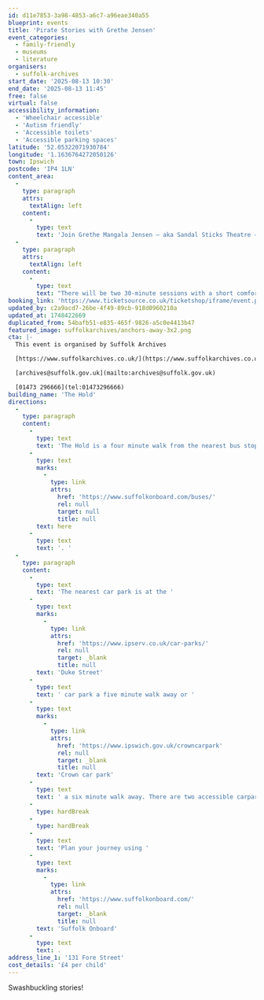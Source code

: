 ```yaml
---
id: d11e7853-3a98-4853-a6c7-a96eae340a55
blueprint: events
title: 'Pirate Stories with Grethe Jensen'
event_categories:
  - family-friendly
  - museums
  - literature
organisers:
  - suffolk-archives
start_date: '2025-08-13 10:30'
end_date: '2025-08-13 11:45'
free: false
virtual: false
accessibility_information:
  - 'Wheelchair accessible'
  - 'Autism friendly'
  - 'Accessible toilets'
  - 'Accessible parking spaces'
latitude: '52.05322071930784'
longitude: '1.1636764272050126'
town: Ipswich
postcode: 'IP4 1LN'
content_area:
  -
    type: paragraph
    attrs:
      textAlign: left
    content:
      -
        type: text
        text: 'Join Grethe Mangala Jensen – aka Sandal Sticks Theatre – for a morning of swashbuckling pirate and seafaring storytelling. '
  -
    type: paragraph
    attrs:
      textAlign: left
    content:
      -
        type: text
        text: "There will be two 30-minute sessions with a short comfort break in between.\_"
booking_link: 'https://www.ticketsource.co.uk/ticketshop/iframe/event.php?eventhash=e-ajzvqd&target=&iframe=true'
updated_by: c2a9acd7-26be-4f49-89cb-918d0960210a
updated_at: 1748422669
duplicated_from: 54bafb51-e835-465f-9826-a5c0e4413b47
featured_image: suffolkarchives/anchors-away-3x2.png
cta: |-
  This event is organised by Suffolk Archives

  [https://www.suffolkarchives.co.uk/](https://www.suffolkarchives.co.uk/)

  [archives@suffolk.gov.uk](mailto:archives@suffolk.gov.uk)

  [01473 296666](tel:01473296666)
building_name: 'The Hold'
directions:
  -
    type: paragraph
    content:
      -
        type: text
        text: 'The Hold is a four minute walk from the nearest bus stop - see the latest bus timetables '
      -
        type: text
        marks:
          -
            type: link
            attrs:
              href: 'https://www.suffolkonboard.com/buses/'
              rel: null
              target: null
              title: null
        text: here
      -
        type: text
        text: '. '
  -
    type: paragraph
    content:
      -
        type: text
        text: 'The nearest car park is at the '
      -
        type: text
        marks:
          -
            type: link
            attrs:
              href: 'https://www.ipserv.co.uk/car-parks/'
              rel: null
              target: _blank
              title: null
        text: 'Duke Street'
      -
        type: text
        text: ' car park a five minute walk away or '
      -
        type: text
        marks:
          -
            type: link
            attrs:
              href: 'https://www.ipswich.gov.uk/crowncarpark'
              rel: null
              target: _blank
              title: null
        text: 'Crown car park'
      -
        type: text
        text: ' a six minute walk away. There are two accessible carpark spaces for blue badge holders in The Hold car park.'
      -
        type: hardBreak
      -
        type: hardBreak
      -
        type: text
        text: 'Plan your journey using '
      -
        type: text
        marks:
          -
            type: link
            attrs:
              href: 'https://www.suffolkonboard.com/'
              rel: null
              target: _blank
              title: null
        text: 'Suffolk Onboard'
      -
        type: text
        text: .
address_line_1: '131 Fore Street'
cost_details: '£4 per child'
---
```

Swashbuckling stories!